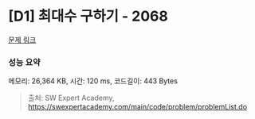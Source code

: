 # [D1] 최대수 구하기 - 2068 

[문제 링크](https://swexpertacademy.com/main/code/problem/problemDetail.do?contestProbId=AV5QQhbqA4QDFAUq) 

### 성능 요약

메모리: 26,364 KB, 시간: 120 ms, 코드길이: 443 Bytes



> 출처: SW Expert Academy, https://swexpertacademy.com/main/code/problem/problemList.do